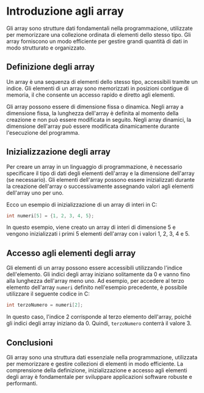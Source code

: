 # Introduzione agli array

Gli array sono strutture dati fondamentali nella programmazione, utilizzate per memorizzare una collezione ordinata di elementi dello stesso tipo. Gli array forniscono un modo efficiente per gestire grandi quantità di dati in modo strutturato e organizzato.

## Definizione degli array

Un array è una sequenza di elementi dello stesso tipo, accessibili tramite un indice. Gli elementi di un array sono memorizzati in posizioni contigue di memoria, il che consente un accesso rapido e diretto agli elementi.

Gli array possono essere di dimensione fissa o dinamica. Negli array a dimensione fissa, la lunghezza dell'array è definita al momento della creazione e non può essere modificata in seguito. Negli array dinamici, la dimensione dell'array può essere modificata dinamicamente durante l'esecuzione del programma.

## Inizializzazione degli array

Per creare un array in un linguaggio di programmazione, è necessario specificare il tipo di dati degli elementi dell'array e la dimensione dell'array (se necessario). Gli elementi dell'array possono essere inizializzati durante la creazione dell'array o successivamente assegnando valori agli elementi dell'array uno per uno.

Ecco un esempio di inizializzazione di un array di interi in C:

```c
int numeri[5] = {1, 2, 3, 4, 5};
```

In questo esempio, viene creato un array di interi di dimensione 5 e vengono inizializzati i primi 5 elementi dell'array con i valori 1, 2, 3, 4 e 5.

## Accesso agli elementi degli array

Gli elementi di un array possono essere accessibili utilizzando l'indice dell'elemento. Gli indici degli array iniziano solitamente da 0 e vanno fino alla lunghezza dell'array meno uno. Ad esempio, per accedere al terzo elemento dell'array `numeri` definito nell'esempio precedente, è possibile utilizzare il seguente codice in C:

```c
int terzoNumero = numeri[2];
```

In questo caso, l'indice 2 corrisponde al terzo elemento dell'array, poiché gli indici degli array iniziano da 0. Quindi, `terzoNumero` conterrà il valore 3.

## Conclusioni

Gli array sono una struttura dati essenziale nella programmazione, utilizzata per memorizzare e gestire collezioni di elementi in modo efficiente. La comprensione della definizione, inizializzazione e accesso agli elementi degli array è fondamentale per sviluppare applicazioni software robuste e performanti.